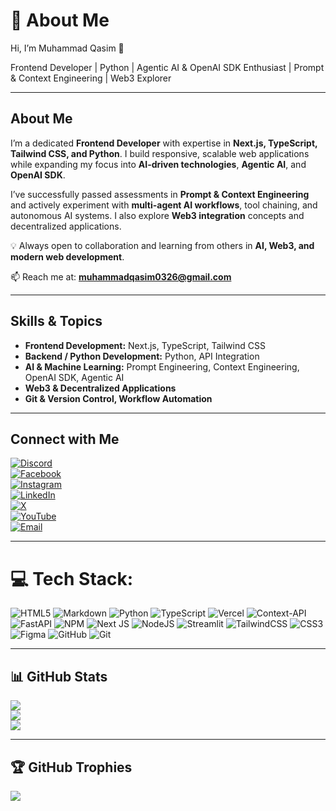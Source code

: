 # 💫 About Me

Hi, I’m Muhammad Qasim 👋  

Frontend Developer | Python | Agentic AI & OpenAI SDK Enthusiast | Prompt & Context Engineering | Web3 Explorer  

---

## About Me

I’m a dedicated **Frontend Developer** with expertise in **Next.js, TypeScript, Tailwind CSS, and Python**. I build responsive, scalable web applications while expanding my focus into **AI-driven technologies**, **Agentic AI**, and **OpenAI SDK**.

I’ve successfully passed assessments in **Prompt & Context Engineering** and actively experiment with **multi-agent AI workflows**, tool chaining, and autonomous AI systems. I also explore **Web3 integration** concepts and decentralized applications.

💡 Always open to collaboration and learning from others in **AI, Web3, and modern web development**.  

📫 Reach me at: **muhammadqasim0326@gmail.com**

---

## Skills & Topics

- **Frontend Development:** Next.js, TypeScript, Tailwind CSS  
- **Backend / Python Development:** Python, API Integration  
- **AI & Machine Learning:** Prompt Engineering, Context Engineering, OpenAI SDK, Agentic AI  
- **Web3 & Decentralized Applications**  
- **Git & Version Control, Workflow Automation**

---

## Connect with Me

[![Discord](https://img.shields.io/badge/Discord-%237289DA.svg?logo=discord&logoColor=white)](https://discord.com/users/ps_qasim)  
[![Facebook](https://img.shields.io/badge/Facebook-%231877F2.svg?logo=Facebook&logoColor=white)](https://www.facebook.com/profile.php?id=100050497652704)  
[![Instagram](https://img.shields.io/badge/Instagram-%23E4405F.svg?logo=Instagram&logoColor=white)](https://www.instagram.com/ps_qasim/)  
[![LinkedIn](https://img.shields.io/badge/LinkedIn-%230077B5.svg?logo=linkedin&logoColor=white)](https://www.linkedin.com/in/muhammad-qasim-5bba592b4/)  
[![X](https://img.shields.io/badge/X-black.svg?logo=X&logoColor=white)](https://x.com/MUHAMMA66531529)  
[![YouTube](https://img.shields.io/badge/YouTube-%23FF0000.svg?logo=YouTube&logoColor=white)](https://www.youtube.com/@ps_qasim)  
[![Email](https://img.shields.io/badge/Email-D14836?logo=gmail&logoColor=white)](mailto:muhammadqasim0326@gmail.com)

---

# 💻 Tech Stack:
![HTML5](https://img.shields.io/badge/html5-%23E34F26.svg?style=plastic&logo=html5&logoColor=white) ![Markdown](https://img.shields.io/badge/markdown-%23000000.svg?style=plastic&logo=markdown&logoColor=white) ![Python](https://img.shields.io/badge/python-3670A0?style=plastic&logo=python&logoColor=ffdd54) ![TypeScript](https://img.shields.io/badge/typescript-%23007ACC.svg?style=plastic&logo=typescript&logoColor=white) ![Vercel](https://img.shields.io/badge/vercel-%23000000.svg?style=plastic&logo=vercel&logoColor=white) ![Context-API](https://img.shields.io/badge/Context--Api-000000?style=plastic&logo=react) ![FastAPI](https://img.shields.io/badge/FastAPI-005571?style=plastic&logo=fastapi) ![NPM](https://img.shields.io/badge/NPM-%23CB3837.svg?style=plastic&logo=npm&logoColor=white) ![Next JS](https://img.shields.io/badge/Next-black?style=plastic&logo=next.js&logoColor=white) ![NodeJS](https://img.shields.io/badge/node.js-6DA55F?style=plastic&logo=node.js&logoColor=white) ![Streamlit](https://img.shields.io/badge/Streamlit-%23FE4B4B.svg?style=plastic&logo=streamlit&logoColor=white) ![TailwindCSS](https://img.shields.io/badge/tailwindcss-%2338B2AC.svg?style=plastic&logo=tailwind-css&logoColor=white) ![CSS3](https://img.shields.io/badge/css3-%231572B6.svg?style=plastic&logo=css3&logoColor=white) ![Figma](https://img.shields.io/badge/figma-%23F24E1E.svg?style=plastic&logo=figma&logoColor=white) ![GitHub](https://img.shields.io/badge/github-%23121011.svg?style=plastic&logo=github&logoColor=white) ![Git](https://img.shields.io/badge/git-%23F05033.svg?style=plastic&logo=git&logoColor=white)

---

## 📊 GitHub Stats

![](https://github-readme-stats.vercel.app/api?username=Psqasim&theme=dark&hide_border=false&include_all_commits=true&count_private=true)  
![](https://nirzak-streak-stats.vercel.app/?user=Psqasim&theme=dark&hide_border=false)  
![](https://github-readme-stats.vercel.app/api/top-langs/?username=Psqasim&theme=dark&hide_border=false&include_all_commits=true&count_private=true&layout=compact)

---

## 🏆 GitHub Trophies

![](https://github-profile-trophy.vercel.app/?username=Psqasim&theme=radical&no-frame=false&no-bg=true&margin-w=4)
